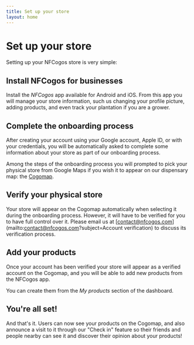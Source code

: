 ```yaml
---
title: Set up your store
layout: home
---
```


# Set up your store

Setting up your NFCogos store is very simple:

## Install NFCogos for businesses

Install the _NFCogos_ app available for Android and iOS. From this app you will manage your store information, such us changing your profile picture, adding products, and even track your plantation if you are a grower.

## Complete the onboarding process

After creating your account using your Google account, Apple ID, or with your credentials, you will be automatically asked to complete some information about your store as part of our onboarding process.

Among the steps of the onboarding process you will prompted to pick your physical store from Google Maps if you wish it to appear on our dispensary map: the [Cogomap](https://map.nfcogos.com).

## Verify your physical store

Your store will appear on the Cogomap automatically when selecting it during the onboarding process. However, it will have to be verified for you to have full control over it. Please email us at [contact@nfcogos.com](mailto:contact@nfcogos.com?subject=Account verification) to discuss its verification process.

## Add your products

Once your account has been verified your store will appear as a verified account on the Cogomap, and you will be able to add new products from the NFCogos app.

You can create them from the _My products_ section of the dashboard.

## You're all set!

And that's it. Users can now see your products on the Cogomap, and also announce a visit to it through our "Check in" feature so their friends and people nearby can see it and discover their opinion about your products!
